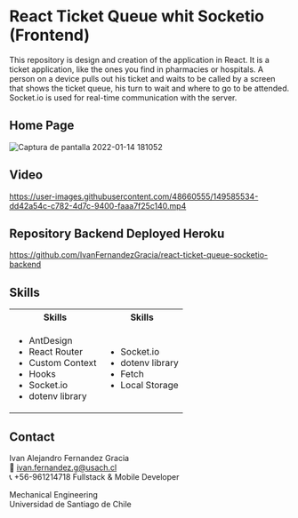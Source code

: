 # React Ticket Queue whit Socketio (Frontend)
This repository is design and creation of the application in React. It is a ticket application, like the ones you find in pharmacies or hospitals. A person on a device pulls out his ticket and waits to be called by a screen that shows the ticket queue, his turn to wait and where to go to be attended. Socket.io is used for real-time communication with the server.

## Home Page
![Captura de pantalla 2022-01-14 181052](https://user-images.githubusercontent.com/48660555/149585809-cce0f506-f514-41d2-a0f9-40201016e0f7.png)

## Video
https://user-images.githubusercontent.com/48660555/149585534-dd42a54c-c782-4d7c-9400-faaa7f25c140.mp4

## Repository Backend Deployed Heroku
https://github.com/IvanFernandezGracia/react-ticket-queue-socketio-backend


<!-- Tech -->
## Skills
<table>
  <tbody>
    <tr>
      <th align="center">Skills</th>
      <th align="center">Skills</th>      
    </tr>
        <td>
        <ul>
          <li>AntDesign</li>                     
          <li>React Router</li>                     
          <li>Custom Context</li>
          <li>Hooks</li>                     
          <li>Socket.io</li>                     
          <li>dotenv library</li>   
        </ul>
      </td>    
        <td>
        <ul>
          <li>Socket.io</li>                     
          <li>dotenv library</li>              
          <li>Fetch</li>                     
          <li>Local Storage</li>                      
        </ul>
      </td>
  </tbody>
</table>

<!-- CONTACT -->
## Contact
Ivan Alejandro Fernandez Gracia  
:email: ivan.fernandez.g@usach.cl  
:telephone_receiver: +56-961214718
Fullstack & Mobile Developer

Mechanical Engineering  
Universidad de Santiago de Chile


